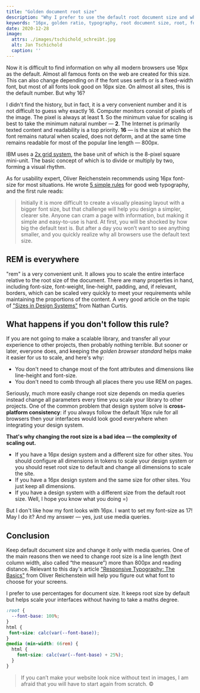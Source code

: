 ```yaml
---
title: "Golden document root size"
description: "Why I prefer to use the default root document size and why it shouldn't be changed."
keywords: "16px, golden ratio, typography, root document size, root, font-size, default size, scalable, visual rhythm, media queries, design system"
date: 2020-12-28
image:
  attrs: ./images/tschichold_schreibt.jpg
  alt: Jan Tschichold
  caption: ''
---
```


Now it is difficult to find information on why all modern browsers use 16px as the default. 
Almost all famous fonts on the web are created for this size. This can also change depending on if the font uses serifs 
or is a fixed-width font, but most of all fonts look good on 16px size. On almost all sites, this is the default number. 
But why 16? 

I didn't find the history, but in fact, it is a very convenient number and it is not difficult to guess why exactly 16.
Computer monitors consist of pixels of the image. The pixel is always at least **1**. So the minimum value for scaling is best 
to take the minimum natural number — **2**. The Internet is primarily texted content and readability is a top priority. 
**16** — is the size at which the font remains natural when scaled, does not deform, and at the same time remains readable 
for most of the popular line length — 800px.

IBM uses a [2x grid system](https://carbondesignsystem.com/guidelines/2x-grid/overview), the base unit of which is the 
8-pixel square mini-unit. The basic concept of which is to divide or multiply by two, forming a visual rhythm.

As for usability expert, Oliver Reichenstein recommends using 16px font-size for most situations. 
He wrote [5 simple rules](https://ia.net/topics/100e2r) for good web typography, and the first rule reads:
>Initially it is more difficult to create a visually pleasing layout with a bigger font size, but that challenge will 
>help you design a simpler, clearer site. Anyone can cram a page with information, but making it simple and easy-to-use 
>is hard. At first, you will be shocked by how big the default text is. But after a day you won’t want to see anything 
>smaller, and you quickly realize why all browsers use the default text size.

## REM is everywhere
"rem" is a very convenient unit. It allows you to scale the entire interface relative to the root size of the document. 
There are many properties in hand, including font-size, font-weight, line-height, padding, and, if relevant, borders, 
which can be scaled very quickly to meet your requirements while maintaining the proportions of the content.
A very good article on the topic of ["Sizes in Design Systems"](https://medium.com/eightshapes-llc/size-in-design-systems-64f234aec519)
from Nathan Curtis.

## What happens if you don't follow this rule?
If you are not going to make a scalable library, and transfer all your experience to other projects, then probably nothing terrible. 
But sooner or later, everyone does, and keeping the *golden browser standard* helps make it easier for us to scale, and here's why: 
- You don't need to change most of the font attributes and dimensions like line-height and font-size. 
- You don't need to comb through all places there you use REM on pages.

Seriously, much more easily change root size depends on media queries instead change all parameters every time you scale 
your library to other projects. One of the common problem that design system solve is **cross-platform consistency**: 
if you always follow the default 16px rule for all browsers then your interfaces would look good everywhere when 
integrating your design system. 

**That's why changing the root size is a bad idea — the complexity of scaling out.**

- If you have a 16px design system and a different size for other sites. You should configure all dimensions in tokens 
to scale your design system or you should reset root size to default and change all dimensions to scale the site.
- If you have a 16px design system and the same size for other sites. You just keep all dimensions.
- If you have a design system with a different size from the default root size. Well, I hope you know what you doing =)

But I don't like how my font looks with 16px. I want to set my font-size as 17! May I do it? And my answer — yes, just use media queries.

## Conclusion
Keep default document size and change it only with media queries. One of the main reasons then we need to change root size 
is a line length (text column width, also called “the measure”) more than 800px and reading distance. Relevant to this day's 
article ["Responsive Typography: The Basics"](https://ia.net/topics/responsive-typography-the-basics) from Oliver Reichenstein 
will help you figure out what font to choose for your screens.

I prefer to use percentages for document size. It keeps root size by default but helps scale your interfaces without 
having to take a maths degree.

```css
:root {
  --font-base: 100%;
}
html {
 font-size: calc(var(--font-base));
}
@media (min-width: 66rem) {
  html {
    font-size: calc(var(--font-base) + 25%);
  }
}
```

>If you can’t make your website look nice without text in images, I am afraid that you will have to start again from scratch. ©
